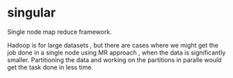 singular
========

Single node map reduce framework.

Hadoop is for large datasets , but there are cases where we might get the job done in a single node using MR approach
, when the data is significantly smaller.
Partitioning the data and working on the partitions in paralle would get the task done in less time.

